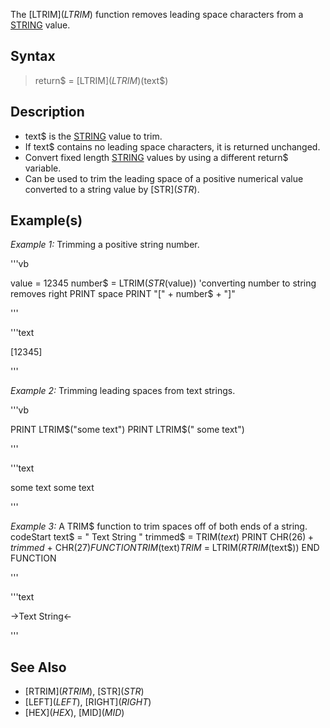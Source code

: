 The [LTRIM$](LTRIM$) function removes leading space characters from a [STRING](STRING) value.


## Syntax

> return$ = [LTRIM$](LTRIM$)(text$)


## Description

* text$ is the [STRING](STRING) value to trim.
* If text$ contains no leading space characters, it is returned unchanged.
* Convert fixed length [STRING](STRING) values by using a different return$ variable.
* Can be used to trim the leading space of a positive numerical value converted to a string value by [STR$](STR$).


## Example(s)

*Example 1:* Trimming a positive string number.

'''vb

value = 12345
number$ = LTRIM$(STR$(value)) 'converting number to string removes right PRINT space
PRINT "[" + number$ + "]" 

'''

'''text

[12345]

'''



*Example 2:* Trimming leading spaces from text strings.

'''vb

PRINT LTRIM$("some text")
PRINT LTRIM$("   some text") 

'''

'''text

some text
some text

'''



*Example 3:* A TRIM$ function to trim spaces off of both ends of a string.
codeStart
text$ = "        Text String           "
trimmed$ = TRIM$(text$)
PRINT CHR$(26) + trimmed$ + CHR$(27) 
FUNCTION TRIM$(text$)
TRIM$ = LTRIM$(RTRIM$(text$))
END FUNCTION 

'''

'''text

→Text String←

'''



## See Also

* [RTRIM$](RTRIM$), [STR$](STR$)
* [LEFT$](LEFT$), [RIGHT$](RIGHT$)
* [HEX$](HEX$), [MID$](MID$)




